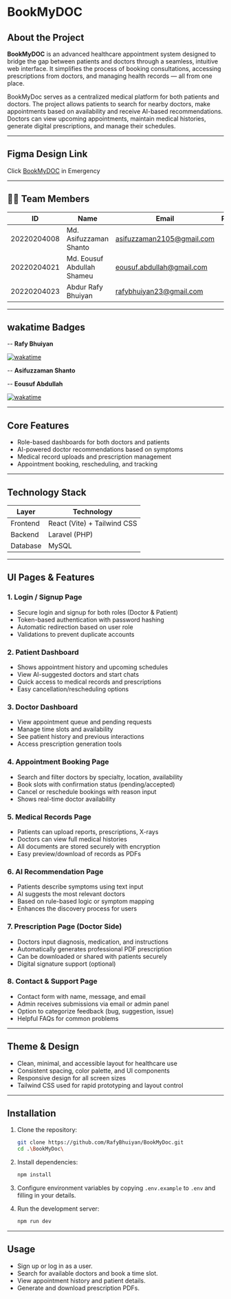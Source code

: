 # BookMyDOC

##  About the Project

**BookMyDOC** is an advanced healthcare appointment system designed to bridge the gap between patients and doctors through a seamless, intuitive web interface. It simplifies the process of booking consultations, accessing prescriptions from doctors, and managing health records — all from one place.

BookMyDoc serves as a centralized medical platform for both patients and doctors. The project allows patients to search for nearby doctors, make appointments based on availability and receive AI-based recommendations. Doctors can view upcoming appointments, maintain medical histories, generate digital prescriptions, and manage their schedules.

---
##  Figma Design Link

Click [BookMyDOC](https://www.figma.com/make/hH4pT8vsA9S7fJjWcfkbdw/BookMyDoc-Wireframe-Platform--Community-?fullscreen=1) in Emergency

---

## 👨‍💻 Team Members

| ID           | Name                         | Email                             | Role                  |
|--------------|------------------------------|-----------------------------------|-----------------------|
| 20220204008  | Md. Asifuzzaman Shanto       | asifuzzaman2105@gmail.com         |                       |
| 20220204021  | Md. Eousuf Abdullah Shameu   | eousuf.abdullah@gmail.com         |                       |
| 20220204023  | Abdur Rafy Bhuiyan           | rafybhuiyan23@gmail.com           |                       |

---
## wakatime Badges
-- **Rafy Bhuiyan**

[![wakatime](https://wakatime.com/badge/user/fcea2923-047d-4b59-8b66-6e342e0673aa/project/ab70b96f-2698-4f2c-8ff3-d9eeb5463f88.svg)](https://wakatime.com/badge/user/fcea2923-047d-4b59-8b66-6e342e0673aa/project/ab70b96f-2698-4f2c-8ff3-d9eeb5463f88)

-- **Asifuzzaman Shanto**


-- **Eousuf Abdullah**

[![wakatime](https://wakatime.com/badge/user/ebb7cd30-f68a-4bca-bbaa-64776c6f5843/project/7b3829bf-8896-4254-aab4-3af2584c9134.svg)](https://wakatime.com/badge/user/ebb7cd30-f68a-4bca-bbaa-64776c6f5843/project/7b3829bf-8896-4254-aab4-3af2584c9134)

---

##  Core Features

- Role-based dashboards for both doctors and patients
- AI-powered doctor recommendations based on symptoms
- Medical record uploads and prescription management
- Appointment booking, rescheduling, and tracking

---
##  Technology Stack

| Layer     | Technology                        |
|-----------|------------------------------------|
| Frontend  | React (Vite) + Tailwind CSS        |
| Backend   | Laravel (PHP)                      |
| Database  | MySQL                              |

---

## UI Pages & Features

### 1. Login / Signup Page
- Secure login and signup for both roles (Doctor & Patient)
- Token-based authentication with password hashing
- Automatic redirection based on user role
- Validations to prevent duplicate accounts

### 2. Patient Dashboard
- Shows appointment history and upcoming schedules
- View AI-suggested doctors and start chats
- Quick access to medical records and prescriptions
- Easy cancellation/rescheduling options

### 3. Doctor Dashboard
- View appointment queue and pending requests
- Manage time slots and availability
- See patient history and previous interactions
- Access prescription generation tools

### 4. Appointment Booking Page
- Search and filter doctors by specialty, location, availability
- Book slots with confirmation status (pending/accepted)
- Cancel or reschedule bookings with reason input
- Shows real-time doctor availability

### 5. Medical Records Page
- Patients can upload reports, prescriptions, X-rays
- Doctors can view full medical histories
- All documents are stored securely with encryption
- Easy preview/download of records as PDFs

### 6. AI Recommendation Page
- Patients describe symptoms using text input
- AI suggests the most relevant doctors
- Based on rule-based logic or symptom mapping
- Enhances the discovery process for users

### 7. Prescription Page (Doctor Side)
- Doctors input diagnosis, medication, and instructions
- Automatically generates professional PDF prescription
- Can be downloaded or shared with patients securely
- Digital signature support (optional)

### 8. Contact & Support Page
- Contact form with name, message, and email
- Admin receives submissions via email or admin panel
- Option to categorize feedback (bug, suggestion, issue)
- Helpful FAQs for common problems

---

## Theme & Design

- Clean, minimal, and accessible layout for healthcare use
- Consistent spacing, color palette, and UI components
- Responsive design for all screen sizes
- Tailwind CSS used for rapid prototyping and layout control

---


## Installation

1. Clone the repository:

   ```bash
   git clone https://github.com/RafyBhuiyan/BookMyDoc.git
   cd .\BookMyDoc\
   ```
2. Install dependencies:

   ```bash
   npm install
   ```
3. Configure environment variables by copying `.env.example` to `.env` and filling in your details.
4. Run the development server:

   ```bash
   npm run dev
   ```


---

## Usage

* Sign up or log in as a user.
* Search for available doctors and book a time slot.
* View appointment history and patient details.
* Generate and download prescription PDFs.


